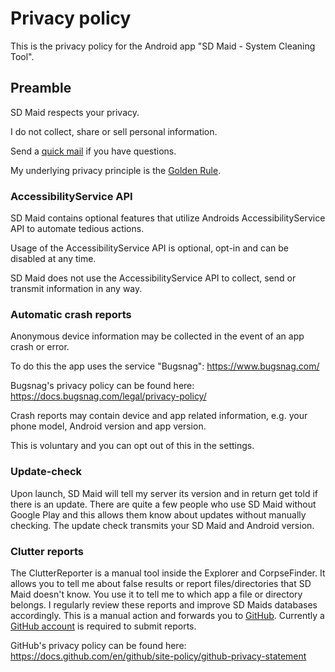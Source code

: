 # Privacy policy

This is the privacy policy for the Android app "SD Maid - System Cleaning Tool".

## Preamble

SD Maid respects your privacy.

I do not collect, share or sell personal information.

Send a [quick mail](mailto:support@darken.eu) if you have questions.

My underlying privacy principle is the [Golden Rule](https://en.wikipedia.org/wiki/Golden_Rule).

### AccessibilityService API

SD Maid contains optional features that utilize Androids AccessibilityService API to automate tedious actions.

Usage of the AccessibilityService API is optional, opt-in and can be disabled at any time.

SD Maid does not use the AccessibilityService API to collect, send or transmit information in any way.

### Automatic crash reports

Anonymous device information may be collected in the event of an app crash or error.

To do this the app uses the service "Bugsnag":
https://www.bugsnag.com/

Bugsnag's privacy policy can be found here:
https://docs.bugsnag.com/legal/privacy-policy/

Crash reports may contain device and app related information, e.g. your phone model, Android version and app version.

This is voluntary and you can opt out of this in the settings.

### Update-check

Upon launch, SD Maid will tell my server its version and in return get told if there is an update.
There are quite a few people who use SD Maid without Google Play and this allows them know about updates without manually checking.
The update check transmits your SD Maid and Android version.

### Clutter reports

The ClutterReporter is a manual tool inside the Explorer and CorpseFinder. It allows you to tell me about false results or report files/directories that SD Maid doesn't know. You use it to tell me to which app a file or directory belongs. I regularly review these reports and improve SD Maids databases accordingly.
This is a manual action and forwards you to [GitHub](https://github.com/d4rken-org/sdmaid/issues). Currently a [GitHub account](https://github.com/signup) is required to submit reports.

GitHub's privacy policy can be found here:
https://docs.github.com/en/github/site-policy/github-privacy-statement